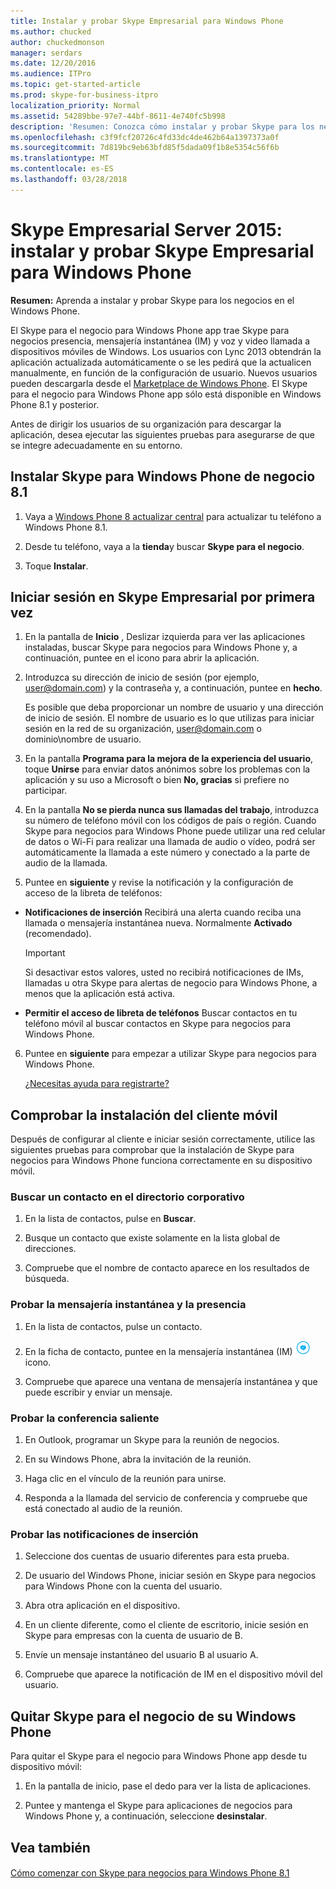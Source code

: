 ```yaml
---
title: Instalar y probar Skype Empresarial para Windows Phone
ms.author: chucked
author: chuckedmonson
manager: serdars
ms.date: 12/20/2016
ms.audience: ITPro
ms.topic: get-started-article
ms.prod: skype-for-business-itpro
localization_priority: Normal
ms.assetid: 54289bbe-97e7-44bf-8611-4e740fc5b998
description: 'Resumen: Conozca cómo instalar y probar Skype para los negocios en el Windows Phone.'
ms.openlocfilehash: c3f9fcf20726c4fd33dc4de462b64a1397373a0f
ms.sourcegitcommit: 7d819bc9eb63bfd85f5dada09f1b8e5354c56f6b
ms.translationtype: MT
ms.contentlocale: es-ES
ms.lasthandoff: 03/28/2018
---
```

# <a name="install-and-test-skype-for-business-for-windows-phone"></a>Skype Empresarial Server 2015: instalar y probar Skype Empresarial para Windows Phone
 
**Resumen:** Aprenda a instalar y probar Skype para los negocios en el Windows Phone.
  
El Skype para el negocio para Windows Phone app trae Skype para negocios presencia, mensajería instantánea (IM) y voz y video llamada a dispositivos móviles de Windows. Los usuarios con Lync 2013 obtendrán la aplicación actualizada automáticamente o se les pedirá que la actualicen manualmente, en función de la configuración de usuario. Nuevos usuarios pueden descargarla desde el [Marketplace de Windows Phone](https://go.microsoft.com/fwlink/p/?linkid=231901). El Skype para el negocio para Windows Phone app sólo está disponible en Windows Phone 8.1 y posterior.
  
Antes de dirigir los usuarios de su organización para descargar la aplicación, desea ejecutar las siguientes pruebas para asegurarse de que se integre adecuadamente en su entorno. 
  
## <a name="install-skype-for-business-windows-phone-81"></a>Instalar Skype para Windows Phone de negocio 8.1

1. Vaya a [Windows Phone 8 actualizar central](https://www.windowsphone.com/en-us/how-to/wp8/update-central) para actualizar tu teléfono a Windows Phone 8.1.
    
2. Desde tu teléfono, vaya a la **tienda**y buscar **Skype para el negocio**.
    
3. Toque **Instalar**. 
    
## <a name="sign-in-to-skype-for-business-for-the-first-time"></a>Iniciar sesión en Skype Empresarial por primera vez

1. En la pantalla de **Inicio** , Deslizar izquierda para ver las aplicaciones instaladas, buscar Skype para negocios para Windows Phone y, a continuación, puntee en el icono para abrir la aplicación.
    
2. Introduzca su dirección de inicio de sesión (por ejemplo, user@domain.com) y la contraseña y, a continuación, puntee en **hecho**.
    
     Es posible que deba proporcionar un nombre de usuario y una dirección de inicio de sesión. El nombre de usuario es lo que utilizas para iniciar sesión en la red de su organización, user@domain.com o dominio\nombre de usuario.
    
3. En la pantalla **Programa para la mejora de la experiencia del usuario**, toque **Unirse** para enviar datos anónimos sobre los problemas con la aplicación y su uso a Microsoft o bien **No, gracias** si prefiere no participar.
    
4. En la pantalla **No se pierda nunca sus llamadas del trabajo**, introduzca su número de teléfono móvil con los códigos de país o región. Cuando Skype para negocios para Windows Phone puede utilizar una red celular de datos o Wi-Fi para realizar una llamada de audio o vídeo, podrá ser automáticamente la llamada a este número y conectado a la parte de audio de la llamada.
    
5. Puntee en **siguiente** y revise la notificación y la configuración de acceso de la libreta de teléfonos:
    
  - **Notificaciones de inserción** Recibirá una alerta cuando reciba una llamada o mensajería instantánea nueva. Normalmente **Activado** (recomendado).
    
    > [!IMPORTANT]
    > Si desactivar estos valores, usted no recibirá notificaciones de IMs, llamadas u otra Skype para alertas de negocio para Windows Phone, a menos que la aplicación está activa. 
  
  - **Permitir el acceso de libreta de teléfonos** Buscar contactos en tu teléfono móvil al buscar contactos en Skype para negocios para Windows Phone.
    
6. Puntee en **siguiente** para empezar a utilizar Skype para negocios para Windows Phone.
    
    [¿Necesitas ayuda para registrarte?](https://support.office.com/article/6b827683-ad55-471a-bd4b-3d4ec098bf75)
    
## <a name="verify-mobile-client-installation"></a>Comprobar la instalación del cliente móvil

Después de configurar al cliente e iniciar sesión correctamente, utilice las siguientes pruebas para comprobar que la instalación de Skype para negocios para Windows Phone funciona correctamente en su dispositivo móvil.
  
### <a name="search-for-a-contact-in-the-corporate-directory"></a>Buscar un contacto en el directorio corporativo

1. En la lista de contactos, pulse en **Buscar**.
    
2. Busque un contacto que existe solamente en la lista global de direcciones.
    
3. Compruebe que el nombre de contacto aparece en los resultados de búsqueda.
    
### <a name="test-instant-messaging-and-presence"></a>Probar la mensajería instantánea y la presencia

1. En la lista de contactos, pulse un contacto.
    
2. En la ficha de contacto, puntee en la mensajería instantánea (IM) ![Icono para la mensajería instantánea en Skype Empresarial](../../media/90f8d5fa-7968-4ef7-bf5b-dddf9b893905.png)icono.
    
3. Compruebe que aparece una ventana de mensajería instantánea y que puede escribir y enviar un mensaje.
    
### <a name="test-dial-out-conferencing"></a>Probar la conferencia saliente

1. En Outlook, programar un Skype para la reunión de negocios.
    
2. En su Windows Phone, abra la invitación de la reunión.
    
3. Haga clic en el vínculo de la reunión para unirse.
    
4. Responda a la llamada del servicio de conferencia y compruebe que está conectado al audio de la reunión.
    
### <a name="test-push-notifications"></a>Probar las notificaciones de inserción

1. Seleccione dos cuentas de usuario diferentes para esta prueba. 
    
2. De usuario del Windows Phone, iniciar sesión en Skype para negocios para Windows Phone con la cuenta del usuario.
    
3. Abra otra aplicación en el dispositivo.
    
4. En un cliente diferente, como el cliente de escritorio, inicie sesión en Skype para empresas con la cuenta de usuario de B.
    
5. Envíe un mensaje instantáneo del usuario B al usuario A.
    
6. Compruebe que aparece la notificación de IM en el dispositivo móvil del usuario.
    
## <a name="remove-skype-for-business-from-your-windows-phone"></a>Quitar Skype para el negocio de su Windows Phone

Para quitar el Skype para el negocio para Windows Phone app desde tu dispositivo móvil: 
  
1. En la pantalla de inicio, pase el dedo para ver la lista de aplicaciones. 
    
2. Puntee y mantenga el Skype para aplicaciones de negocios para Windows Phone y, a continuación, seleccione **desinstalar**.
    
## <a name="see-also"></a>Vea también

#### 


[Cómo comenzar con Skype para negocios para Windows Phone 8.1]()

